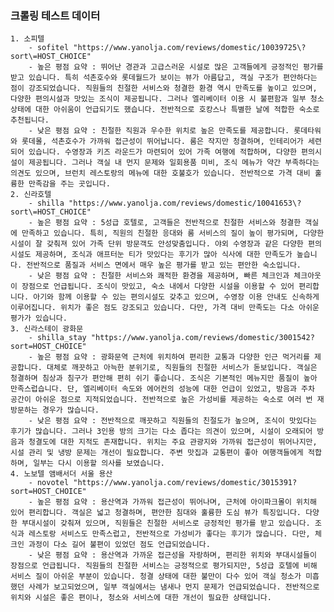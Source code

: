 ### 크롤링 테스트 데이터
    1. 소피텔
        - sofitel "https://www.yanolja.com/reviews/domestic/10039725\?sort\=HOST_CHOICE"
        - 높은 평점 요약 : 뛰어난 경관과 고급스러운 시설로 많은 고객들에게 긍정적인 평가를 받고 있습니다. 특히 석촌호수와 롯데월드가 보이는 뷰가 아름답고, 객실 구조가 편안하다는 점이 강조되었습니다. 직원들의 친절한 서비스와 청결한 환경 역시 만족도를 높이고 있으며, 다양한 편의시설과 맛있는 조식이 제공됩니다. 그러나 엘리베이터 이용 시 불편함과 일부 청소 상태에 대한 아쉬움이 언급되기도 했습니다. 전반적으로 호캉스나 특별한 날에 적합한 숙소로 추천됩니다.
        - 낮은 평점 요약 : 친절한 직원과 우수한 위치로 높은 만족도를 제공합니다. 롯데타워와 롯데몰, 석촌호수가 가까워 접근성이 뛰어납니다. 룸은 작지만 청결하며, 인테리어가 세련되어 있습니다. 수영장과 키즈 라운드가 마련되어 있어 가족 여행에 적합하며, 다양한 편의시설이 제공됩니다. 그러나 객실 내 먼지 문제와 일회용품 미비, 조식 메뉴가 약간 부족하다는 의견도 있으며, 브런치 레스토랑의 메뉴에 대한 호불호가 있습니다. 전반적으로 가격 대비 훌륭한 만족감을 주는 곳입니다.
    2. 신라호텔
        - shilla "https://www.yanolja.com/reviews/domestic/10041653\?sort\=HOST_CHOICE"
        - 높은 평점 요약 : 5성급 호텔로, 고객들은 전반적으로 친절한 서비스와 청결한 객실에 만족하고 있습니다. 특히, 직원의 친절한 응대와 룸 서비스의 질이 높이 평가되며, 다양한 시설이 잘 갖춰져 있어 가족 단위 방문객도 안성맞춤입니다. 야외 수영장과 같은 다양한 편의 시설도 제공하며, 조식과 애프터눈 티가 맛있다는 후기가 많아 식사에 대한 만족도가 높습니다. 전반적으로 품질과 서비스 면에서 매우 높은 평가를 받고 있는 편안한 숙소입니다.
        - 낮은 평점 요약 : 친절한 서비스와 쾌적한 환경을 제공하며, 빠른 체크인과 체크아웃이 장점으로 언급됩니다. 조식이 맛있고, 숙소 내에서 다양한 시설을 이용할 수 있어 편리합니다. 아기와 함께 이용할 수 있는 편의시설도 갖추고 있으며, 수영장 이용 안내도 신속하게 이루어집니다. 위치가 좋은 점도 강조되고 있습니다. 다만, 가격 대비 만족도는 다소 아쉬운 평가가 있습니다.
    3. 신라스테이 광화문
        - shilla_stay "https://www.yanolja.com/reviews/domestic/3001542?sort=HOST_CHOICE"
        - 높은 평점 요약 : 광화문역 근처에 위치하여 편리한 교통과 다양한 인근 먹거리를 제공합니다. 대체로 깨끗하고 아늑한 분위기로, 직원들의 친절한 서비스가 돋보입니다. 객실은 청결하며 침상과 침구가 편안해 편히 쉬기 좋습니다. 조식은 기본적인 메뉴지만 품질이 높아 만족스럽습니다. 단, 엘리베이터 속도와 에어컨의 성능에 대한 언급이 있었고, 방음과 주차 공간이 아쉬운 점으로 지적되었습니다. 전반적으로 높은 가성비를 제공하는 숙소로 여러 번 재방문하는 경우가 많습니다.
        - 낮은 평점 요약 : 전반적으로 깨끗하고 직원들의 친절도가 높으며, 조식이 맛있다는 후기가 많습니다. 그러나 3인용 방의 크기는 다소 좁다는 의견이 있으며, 시설이 오래되어 방음과 청결도에 대한 지적도 존재합니다. 위치는 주요 관광지와 가까워 접근성이 뛰어나지만, 시설 관리 및 냉방 문제는 개선이 필요합니다. 주변 맛집과 교통편이 좋아 여행객들에게 적합하며, 일부는 다시 이용할 의사를 보였습니다.
    4. 노보텔 앰배서더 서울 용산
        - novotel "https://www.yanolja.com/reviews/domestic/3015391?sort=HOST_CHOICE"
        - 높은 평점 요약 : 용산역과 가까워 접근성이 뛰어나며, 근처에 아이파크몰이 위치해 있어 편리합니다. 객실은 넓고 청결하며, 편안한 침대와 훌륭한 도심 뷰가 특징입니다. 다양한 부대시설이 갖춰져 있으며, 직원들은 친절한 서비스로 긍정적인 평가를 받고 있습니다. 조식과 레스토랑 서비스도 만족스럽고, 전반적으로 가성비가 좋다는 후기가 많습니다. 다만, 체크인 과정이 다소 길어 불편이 있었던 점도 언급되었습니다.
        - 낮은 평점 요약 : 용산역과 가까운 접근성을 자랑하며, 편리한 위치와 부대시설들이 장점으로 언급됩니다. 직원들의 친절한 서비스는 긍정적으로 평가되지만, 5성급 호텔에 비해 서비스 질이 아쉬운 부분이 있습니다. 청결 상태에 대한 불만이 다수 있어 객실 청소가 미흡했던 사례가 보고되었으며, 일부 객실에서는 냄새나 먼지 문제가 언급되었습니다. 전반적으로 위치와 시설은 좋은 편이나, 청소와 서비스에 대한 개선이 필요한 상태입니다.
